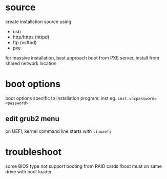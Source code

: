 # source
create installation source using
- usb
- http/https (httpd)
- ftp (vsftpd)
- pxe

for massive installation, best approach boot from PXE server, install from shared network location


# boot options
boot options specific to installation program: inst
eg. `inst.vncpassword=<password>`

## edit grub2 menu
on UEFI, kernel command line starts with `linuxefi`

# troubleshoot
some BIOS type not support booting from RAID cards
/boot must on same drive with boot loader



















